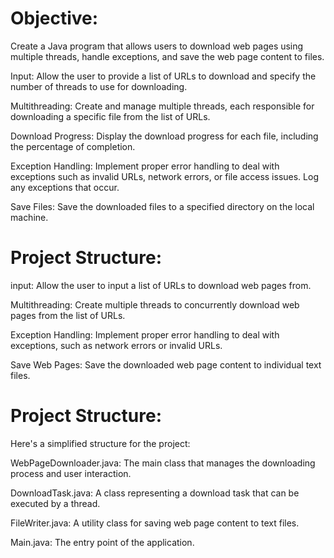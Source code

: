 # Objective: 

Create a Java program that allows users to download web pages using multiple threads, handle exceptions, and save the web page content to files.

Input: Allow the user to provide a list of URLs to download and specify the number of threads to use for downloading.

Multithreading: Create and manage multiple threads, each responsible for downloading a specific file from the list of URLs.

Download Progress: Display the download progress for each file, including the percentage of completion.

Exception Handling: Implement proper error handling to deal with exceptions such as invalid URLs, network errors, or file access issues. Log any exceptions that occur.

Save Files: Save the downloaded files to a specified directory on the local machine.


# Project Structure:

input: Allow the user to input a list of URLs to download web pages from.

Multithreading: Create multiple threads to concurrently download web pages from the list of URLs.

Exception Handling: Implement proper error handling to deal with exceptions, such as network errors or invalid URLs.

Save Web Pages: Save the downloaded web page content to individual text files.

# Project Structure:

Here's a simplified structure for the project:

WebPageDownloader.java: The main class that manages the downloading process and user interaction.

DownloadTask.java: A class representing a download task that can be executed by a thread.

FileWriter.java: A utility class for saving web page content to text files.

Main.java: The entry point of the application.
